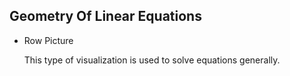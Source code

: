 ## Geometry Of Linear Equations  
  
  
* Row Picture  
  
  
    This type of visualization is used to solve equations generally.  
    
